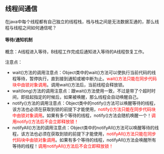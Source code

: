 ## 线程间通信

在java中每个线程都有自己独立的线程栈，栈与栈之间是无法数据互通的，那么线程与线程之间如何通信呢？



#### 等待/通知机制

概念：A线程进入等待，B线程工作完成后通知进入等待的A线程恢复工作。

注意点：

- wait()方法的调用注意点：Object类中的wait()方法可以使执行当前代码的线程等待，暂停执行，直到接到通知或被中断为止。<font color="red">wait()方法只能在同步代码块中由锁对象调用</font>。调用wait()方法后，当前线程会释放锁。
- wait(long)方法的调用注意点：跟wait()方法使用一致，不过是带了个超时时间，即挂起指定的时候后，如果被唤醒，那么线程会自动唤醒自己。
- notify()方法的调用注意点：Object类中的notify()方法可以唤醒等待的线程，该方法也必须在获取到锁的前提下才能使用，<font color="red">notify()方法只能在同步代码块中由锁对象调用</font>。如果有多个等待的线程，notify()方法会随机唤醒一个！<font color="red">调用notify()方法后不会立即释放锁！</font>
- notifyAll()方法的调用注意点：Object类中的notifyAll()方法可以唤醒等待的线程，该方法也必须在获取到锁的前提下才能使用，<font color="red">notifyAll()方法只能在同步代码块中由锁对象调用</font>。如果有多个等待的线程，notifyAll()方法会唤醒所有等待的线程！<font color="red">调用notifyAll()方法后不会立即释放锁！</font>

